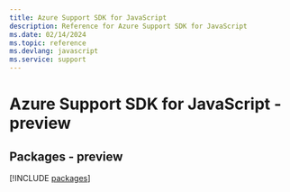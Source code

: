 ```yaml
---
title: Azure Support SDK for JavaScript
description: Reference for Azure Support SDK for JavaScript
ms.date: 02/14/2024
ms.topic: reference
ms.devlang: javascript
ms.service: support
---
```

# Azure Support SDK for JavaScript - preview
## Packages - preview
[!INCLUDE [packages](support-index.md)]